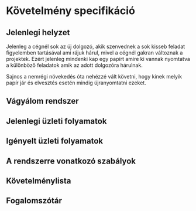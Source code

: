 # Követelmény specifikáció


## Jelenlegi helyzet

Jelenleg a cégnél sok az új dolgozó, akik szenvednek a sok kisseb feladat
figyelemben tartásával ami rájuk hárul, mivel a cégnél gakran változnak a
projektek. Ezért jelenleg mindenki kap egy papírt amire ki vannak nyomtatva a
különböző feladatok amik az adott dolgozóra hárulnak.

Sajnos a nemrégi növekedés óta nehézzé vált követni, hogy kinek melyik papír
jár és elvesztés esetén mindig újranyomtatni ezeket.

## Vágyálom rendszer


## Jelenlegi üzleti folyamatok


## Igényelt üzleti folyamatok


## A rendszerre vonatkozó szabályok


## Követelménylista


## Fogalomszótár
